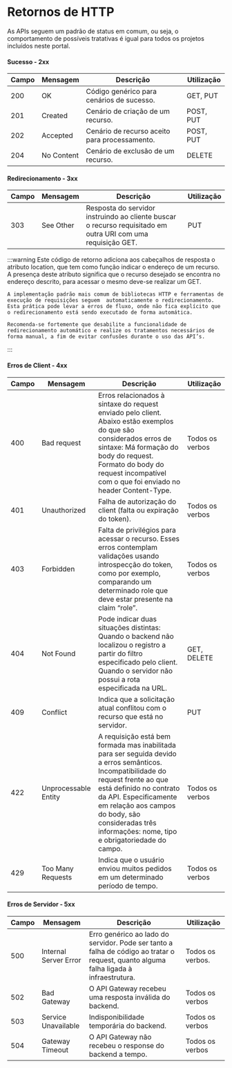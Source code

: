 # Retornos de HTTP

As APIs seguem um padrão de status em comum, ou seja, o comportamento de possíveis tratativas é igual para todos os projetos incluídos neste portal.

#### Sucesso - 2xx

| Campo | Mensagem | Descrição | Utilização |
|-------|----------|-----------|------------|
| 200 | OK | Código genérico para cenários de sucesso. | GET, PUT |
| 201 | Created | Cenário de criação de um recurso. | POST, PUT |
| 202 | Accepted | Cenário de recurso aceito para processamento. | POST, PUT |
| 204 | No Content | Cenário de exclusão de um recurso. | DELETE |

#### Redirecionamento - 3xx

| Campo | Mensagem | Descrição | Utilização |
|-------|----------|-----------|------------|
| 303 | See Other | Resposta do servidor instruindo ao cliente buscar o recurso requisitado em outra URI com uma requisição GET. | PUT |

:::warning
    Este código de retorno adiciona aos cabeçalhos de resposta o atributo location, que tem como função indicar o endereço de um recurso. A presença deste atributo significa que o recurso desejado se encontra no endereço descrito, para acessar o mesmo deve-se realizar um GET.
    
    A implementação padrão mais comum de bibliotecas HTTP e ferramentas de execução de requisições seguem  automaticamente o redirecionamento. Esta prática pode levar a erros de fluxo, onde não fica explícito que o redirecionamento está sendo executado de forma automática.

    Recomenda-se fortemente que desabilite a funcionalidade de redirecionamento automático e realize os tratamentos necessários de forma manual, a fim de evitar confusões durante o uso das API’s.
:::

#### Erros de Client - 4xx

| Campo | Mensagem             | Descrição | Utilização      |
|-------|----------------------|-----------|-----------------|
| 400   | Bad request          | Erros relacionados à sintaxe do request enviado pelo client. Abaixo estão exemplos do que são considerados erros de sintaxe: Má formação do body do request. Formato do body do request incompatível com o que foi enviado no header Content-Type. | Todos os verbos |
| 401   | Unauthorized         | Falha de autorização do client (falta ou expiração do token). | Todos os verbos |
| 403   | Forbidden            | Falta de privilégios para acessar o recurso. Esses erros contemplam validações usando introspecção do token, como por exemplo, comparando um determinado role que deve estar presente na claim “role”. | Todos os verbos |
| 404   | Not Found            | Pode indicar duas situações distintas: Quando o backend não localizou o registro a partir do filtro especificado pelo client. Quando o servidor não possui a rota especificada na URL. | GET, DELETE |
| 409   | Conflict             | Indica que a solicitação atual conflitou com o recurso que está no servidor. | PUT     |
| 422   | Unprocessable Entity | A requisição está bem formada mas inabilitada para ser seguida devido a erros semânticos. Incompatibilidade do request frente ao que está definido no contrato da API. Especificamente em relação aos campos do body, são consideradas três informações: nome, tipo e obrigatoriedade do campo. | Todos os verbos |
| 429   | Too Many Requests | Indica que o usuário enviou muitos pedidos em um determinado período de tempo. | Todos os verbos |

#### Erros de Servidor - 5xx

| Campo | Mensagem | Descrição | Utilização |
|-------|----------|-----------|------------|
| 500 | Internal Server Error | Erro genérico ao lado do servidor. Pode ser tanto a falha de código ao tratar o request, quanto alguma falha ligada à infraestrutura. | Todos os verbos. |
| 502 | Bad Gateway | O API Gateway recebeu uma resposta inválida do backend. | Todos os verbos |
| 503 | Service Unavailable | Indisponibilidade temporária do backend. | Todos os verbos |
| 504 | Gateway Timeout | O API Gateway não recebeu o response do backend a tempo. | Todos os verbos |
